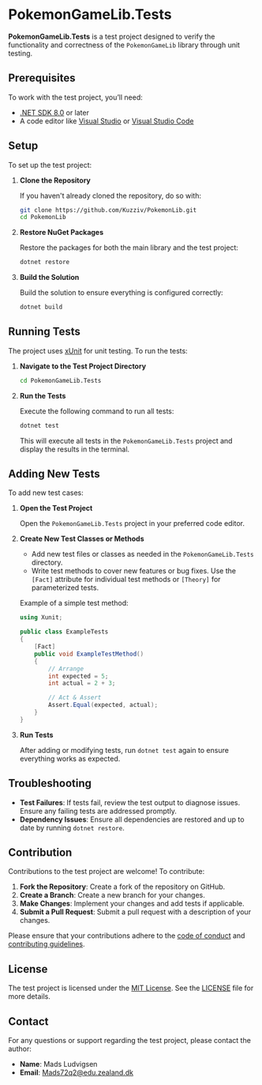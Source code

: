 # PokemonGameLib.Tests

**PokemonGameLib.Tests** is a test project designed to verify the functionality and correctness of the `PokemonGameLib` library through unit testing.

## Prerequisites

To work with the test project, you’ll need:

- [.NET SDK 8.0](https://dotnet.microsoft.com/download/dotnet/8.0) or later
- A code editor like [Visual Studio](https://visualstudio.microsoft.com/) or [Visual Studio Code](https://code.visualstudio.com/)

## Setup

To set up the test project:

1. **Clone the Repository**

   If you haven't already cloned the repository, do so with:

   ```bash
   git clone https://github.com/Kuzziv/PokemonLib.git
   cd PokemonLib
   ```

2. **Restore NuGet Packages**

   Restore the packages for both the main library and the test project:

   ```bash
   dotnet restore
   ```

3. **Build the Solution**

   Build the solution to ensure everything is configured correctly:

   ```bash
   dotnet build
   ```

## Running Tests

The project uses [xUnit](https://xunit.net/) for unit testing. To run the tests:

1. **Navigate to the Test Project Directory**

   ```bash
   cd PokemonGameLib.Tests
   ```

2. **Run the Tests**

   Execute the following command to run all tests:

   ```bash
   dotnet test
   ```

   This will execute all tests in the `PokemonGameLib.Tests` project and display the results in the terminal.

## Adding New Tests

To add new test cases:

1. **Open the Test Project**

   Open the `PokemonGameLib.Tests` project in your preferred code editor.

2. **Create New Test Classes or Methods**

   - Add new test files or classes as needed in the `PokemonGameLib.Tests` directory.
   - Write test methods to cover new features or bug fixes. Use the `[Fact]` attribute for individual test methods or `[Theory]` for parameterized tests.

   Example of a simple test method:

   ```csharp
   using Xunit;

   public class ExampleTests
   {
       [Fact]
       public void ExampleTestMethod()
       {
           // Arrange
           int expected = 5;
           int actual = 2 + 3;

           // Act & Assert
           Assert.Equal(expected, actual);
       }
   }
   ```

3. **Run Tests**

   After adding or modifying tests, run `dotnet test` again to ensure everything works as expected.

## Troubleshooting

- **Test Failures**: If tests fail, review the test output to diagnose issues. Ensure any failing tests are addressed promptly.
- **Dependency Issues**: Ensure all dependencies are restored and up to date by running `dotnet restore`.

## Contribution

Contributions to the test project are welcome! To contribute:

1. **Fork the Repository**: Create a fork of the repository on GitHub.
2. **Create a Branch**: Create a new branch for your changes.
3. **Make Changes**: Implement your changes and add tests if applicable.
4. **Submit a Pull Request**: Submit a pull request with a description of your changes.

Please ensure that your contributions adhere to the [code of conduct](../CODE_OF_CONDUCT.md) and [contributing guidelines](../CONTRIBUTING.md).

## License

The test project is licensed under the [MIT License](../LICENSE). See the [LICENSE](../LICENSE) file for more details.

## Contact

For any questions or support regarding the test project, please contact the author:

- **Name**: Mads Ludvigsen
- **Email**: [Mads72q2@edu.zealand.dk](mailto:Mads72q2@edu.zealand.dk)
